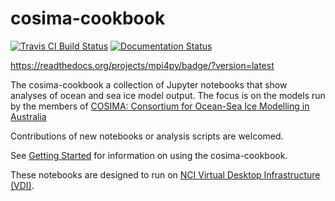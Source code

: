 # cosima-cookbook

[![Travis CI Build Status](https://travis-ci.org/OceansAus/cosima-cookbook.svg?branch=master)](https://travis-ci.org/OceansAus/cosima-cookbook)
[![Documentation Status](https://readthedocs.org/projects/cosima-cookbook/badge/?version=latest)](https://cosima-cookbook.readthedocs.org/en/latest)

https://readthedocs.org/projects/mpi4py/badge/?version=latest

The cosima-cookbook a collection of Jupyter notebooks that show analyses
of ocean and sea ice model output. The focus is on the models run by the members of
[COSIMA: Consortium for Ocean-Sea Ice Modelling in Australia](http://cosima.org.au)

Contributions of new notebooks or analysis scripts are welcomed.

See [Getting Started](http://cosima-cookbook.readthedocs.io/en/latest/getting_started.html) for information on
using the cosima-cookbook.

These notebooks are designed to run on [NCI Virtual Desktop Infrastructure (VDI)](http://nci.org.au/services/vdi/).
